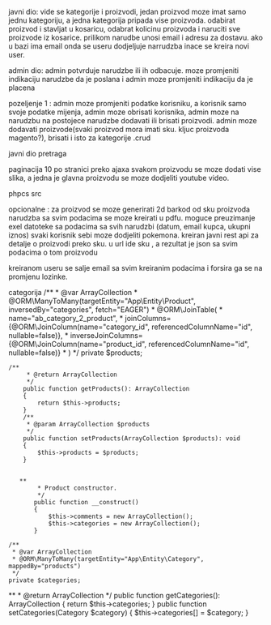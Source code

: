 


javni dio: vide se kategorije i proizvodi, jedan proizvod moze imat samo jednu kategoriju, a jedna kategorija pripada
vise proizvoda.
odabirat proizvod i stavljat u kosaricu, odabrat kolicinu proizvoda i naruciti sve proizvode iz kosarice.
prilikom narudbe unosi email i adresu za dostavu. ako u bazi ima email onda se useru dodjeljuje narrudzba inace se kreira novi user.

admin dio: admin potvrduje narudzbe ili ih odbacuje. moze promjeniti indikaciju narudzbe da je poslana i admin moze promjeniti indikaciju da je placena

pozeljenje 1 : admin moze promjeniti podatke korisniku,  a korisnik samo svoje podatke mijenja, admin moze obrisati korisnika, admin moze na narudzbu
na postojece narudzbe dodavati ili brisati proizvodi. admin moze dodavati proizvode(svaki proizvod mora imati sku. kljuc proizvoda magento?), brisati i isto za kategorije .crud

javni dio pretraga

paginacija 10 po stranici preko ajaxa
svakom proizvodu se moze dodati vise slika, a jedna je glavna
proizvodu se moze dodjeliti youtube video.

phpcs src

opcionalne :
za proizvod se moze generirati 2d barkod od sku proizvoda
narudzba sa svim podacima se moze kreirati u pdfu.
moguce preuzimanje exel datoteke sa podacima sa svih narudzbi (datum, email kupca, ukupni iznos)
svaki korisnik sebi moze dodjeliti pokemona.
kreiran javni rest api za detalje o proizvodi preko sku. u url ide sku , a rezultat je json sa svim podacima o tom proizvodu

kreiranom useru se salje email sa svim kreiranim podacima i forsira ga se na promjenu lozinke.

categorija
/**
     * @var ArrayCollection
     * @ORM\ManyToMany(targetEntity="App\Entity\Product", inversedBy="categories", fetch="EAGER")
     * @ORM\JoinTable(
     *     name="ab_category_2_product",
     *     joinColumns={@ORM\JoinColumn(name="category_id", referencedColumnName="id", nullable=false)},
     *     inverseJoinColumns={@ORM\JoinColumn(name="product_id", referencedColumnName="id", nullable=false)}
     * )
     */
    private $products;
    
    
    
    /**
         * @return ArrayCollection
         */
        public function getProducts(): ArrayCollection
        {
            return $this->products;
        }
        /**
         * @param ArrayCollection $products
         */
        public function setProducts(ArrayCollection $products): void
        {
            $this->products = $products;
        }
        
        
       **
            * Product constructor.
            */
           public function __construct()
           {
               $this->comments = new ArrayCollection();
               $this->categories = new ArrayCollection();
           }

    /**
     * @var ArrayCollection
     * @ORM\ManyToMany(targetEntity="App\Entity\Category", mappedBy="products")
     */
    private $categories;


**
     * @return ArrayCollection
     */
    public function getCategories(): ArrayCollection
    {
        return $this->categories;
    }
    public function setCategories(Category $category)
    {
        $this->categories[] = $category;
    }
